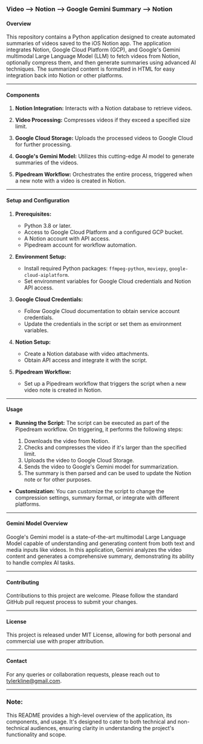 ### Video --> Notion --> Google Gemini Summary --> Notion

#### **Overview**

This repository contains a Python application designed to create automated summaries of videos saved to the iOS Notion app. The application integrates Notion, Google Cloud Platform (GCP), and Google's Gemini multimodal Large Language Model (LLM) to fetch videos from Notion, optionally compress them, and then generate summaries using advanced AI techniques. The summarized content is formatted in HTML for easy integration back into Notion or other platforms.

---

#### **Components**

1. **Notion Integration:** Interacts with a Notion database to retrieve videos.

2. **Video Processing:** Compresses videos if they exceed a specified size limit.

3. **Google Cloud Storage:** Uploads the processed videos to Google Cloud for further processing.

4. **Google's Gemini Model:** Utilizes this cutting-edge AI model to generate summaries of the videos.

5. **Pipedream Workflow:** Orchestrates the entire process, triggered when a new note with a video is created in Notion.

---

#### **Setup and Configuration**

1. **Prerequisites:**
   - Python 3.8 or later.
   - Access to Google Cloud Platform and a configured GCP bucket.
   - A Notion account with API access.
   - Pipedream account for workflow automation.

2. **Environment Setup:**
   - Install required Python packages: `ffmpeg-python`, `moviepy`, `google-cloud-aiplatform`.
   - Set environment variables for Google Cloud credentials and Notion API access.

3. **Google Cloud Credentials:**
   - Follow Google Cloud documentation to obtain service account credentials.
   - Update the credentials in the script or set them as environment variables.

4. **Notion Setup:**
   - Create a Notion database with video attachments.
   - Obtain API access and integrate it with the script.

5. **Pipedream Workflow:**
   - Set up a Pipedream workflow that triggers the script when a new video note is created in Notion.

---

#### **Usage**

- **Running the Script:**
  The script can be executed as part of the Pipedream workflow. On triggering, it performs the following steps:
  1. Downloads the video from Notion.
  2. Checks and compresses the video if it's larger than the specified limit.
  3. Uploads the video to Google Cloud Storage.
  4. Sends the video to Google's Gemini model for summarization.
  5. The summary is then parsed and can be used to update the Notion note or for other purposes.

- **Customization:**
  You can customize the script to change the compression settings, summary format, or integrate with different platforms.

---

#### **Gemini Model Overview**

Google's Gemini model is a state-of-the-art multimodal Large Language Model capable of understanding and generating content from both text and media inputs like videos. In this application, Gemini analyzes the video content and generates a comprehensive summary, demonstrating its ability to handle complex AI tasks.

---

#### **Contributing**

Contributions to this project are welcome. Please follow the standard GitHub pull request process to submit your changes.

---

#### **License**

This project is released under MIT License, allowing for both personal and commercial use with proper attribution.

---

#### **Contact**

For any queries or collaboration requests, please reach out to tylerkline@gmail.com.

---

### **Note:**

This README provides a high-level overview of the application, its components, and usage. It's designed to cater to both technical and non-technical audiences, ensuring clarity in understanding the project's functionality and scope.
